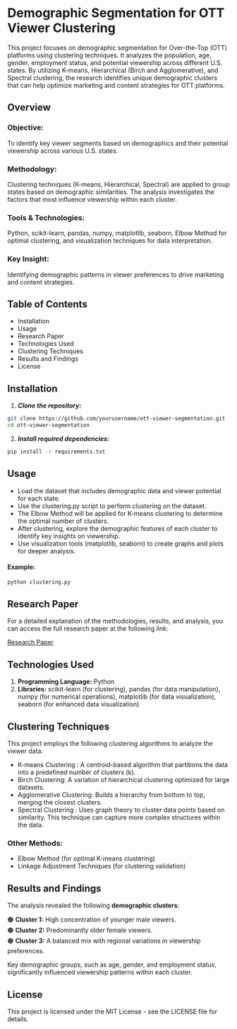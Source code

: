 # Demographic Segmentation for OTT Viewer Clustering

This project focuses on demographic segmentation for Over-the-Top (OTT) platforms using clustering techniques. It analyzes the population, age, gender, employment status, and potential viewership across different U.S. states. By utilizing K-means, Hierarchical (Birch and Agglomerative), and Spectral clustering, the research identifies unique demographic clusters that can help optimize marketing and content strategies for OTT platforms.

## Overview

### Objective: 
To identify key viewer segments based on demographics and their potential viewership across various U.S. states.
### Methodology: 
Clustering techniques (K-means, Hierarchical, Spectral) are applied to group states based on demographic similarities. The analysis investigates the factors that most influence viewership within each cluster.
### Tools & Technologies: 
Python, scikit-learn, pandas, numpy, matplotlib, seaborn, Elbow Method for optimal clustering, and visualization techniques for data interpretation.
### Key Insight: 
Identifying demographic patterns in viewer preferences to drive marketing and content strategies.

## Table of Contents

- Installation
- Usage
- Research Paper
- Technologies Used
- Clustering Techniques
- Results and Findings
- License

## Installation

1. ***Clone the repository:***
   
```bash
git clone https://github.com/yourusername/ott-viewer-segmentation.git
cd ott-viewer-segmentation
```

2. ***Install required dependencies:***
   
```bash
pip install -r requirements.txt
```

## Usage

- Load the dataset that includes demographic data and viewer potential for each state.
- Use the clustering.py script to perform clustering on the dataset.
- The Elbow Method will be applied for K-means clustering to determine the optimal number of clusters.
- After clustering, explore the demographic features of each cluster to identify key insights on viewership.
- Use visualization tools (matplotlib, seaborn) to create graphs and plots for deeper analysis.
  
#### Example:

```bash
python clustering.py
```

## Research Paper

For a detailed explanation of the methodologies, results, and analysis, you can access the full research paper at the following link:

[Research Paper](https://doi.org/10.35940/ijisme.F9862.12050524)

## Technologies Used
1. **Programming Language:** Python
2. **Libraries:** scikit-learn (for clustering), pandas (for data manipulation), numpy (for numerical operations), matplotlib (for data visualization), seaborn (for enhanced data visualization)

## Clustering Techniques

This project employs the following clustering algorithms to analyze the viewer data:

- K-means Clustering : A centroid-based algorithm that partitions the data into a predefined number of clusters (k).
- Birch Clustering: A variation of hierarchical clustering optimized for large datasets.
- Agglomerative Clustering: Builds a hierarchy from bottom to top, merging the closest clusters.
- Spectral Clustering : Uses graph theory to cluster data points based on similarity. This technique can capture more complex structures within the data.

### Other Methods:

- Elbow Method (for optimal K-means clustering)
- Linkage Adjustment Techniques (for clustering validation)


## Results and Findings

The analysis revealed the following **demographic clusters**:

 :orange_circle: **Cluster 1:** High concentration of younger male viewers. <br>
 :orange_circle: **Cluster 2:** Predominantly older female viewers. <br>
 :orange_circle: **Cluster 3:** A balanced mix with regional variations in viewership preferences.
  
Key demographic groups, such as age, gender, and employment status, significantly influenced viewership patterns within each cluster.

## License

This project is licensed under the MIT License - see the LICENSE file for details.
